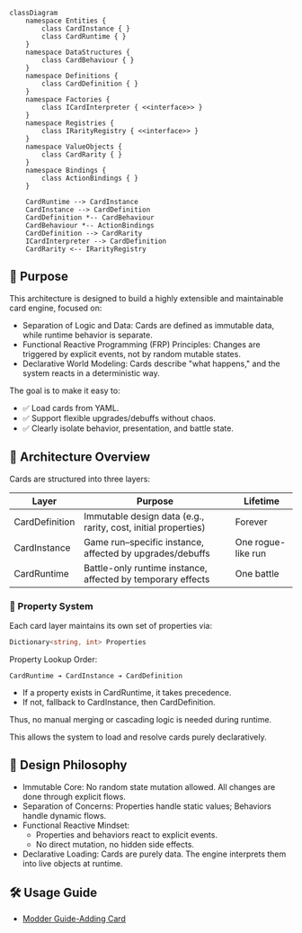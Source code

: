 ```mermaid
classDiagram
    namespace Entities {
        class CardInstance { }
        class CardRuntime { }
    }
    namespace DataStructures {
        class CardBehaviour { }
    }
    namespace Definitions {
        class CardDefinition { }
    }
    namespace Factories {
        class ICardInterpreter { <<interface>> }
    }
    namespace Registries {
        class IRarityRegistry { <<interface>> }
    }
    namespace ValueObjects {
        class CardRarity { }
    }
    namespace Bindings {
        class ActionBindings { }
    }

    CardRuntime --> CardInstance
    CardInstance --> CardDefinition
    CardDefinition *-- CardBehaviour
    CardBehaviour *-- ActionBindings
    CardDefinition --> CardRarity
    ICardInterpreter --> CardDefinition
    CardRarity <-- IRarityRegistry
```

## 🎯 Purpose
This architecture is designed to build a highly extensible and maintainable card engine,
focused on:

- Separation of Logic and Data: Cards are defined as immutable data, while runtime behavior is separate.
- Functional Reactive Programming (FRP) Principles:
Changes are triggered by explicit events, not by random mutable states.
- Declarative World Modeling:
Cards describe "what happens," and the system reacts in a deterministic way.

The goal is to make it easy to:

- ✅ Load cards from YAML.
- ✅ Support flexible upgrades/debuffs without chaos.
- ✅ Clearly isolate behavior, presentation, and battle state.

## 🧱 Architecture Overview

Cards are structured into three layers:

|Layer|Purpose|Lifetime|
|---|---|---|
|CardDefinition|Immutable design data (e.g., rarity, cost, initial properties)|Forever|
|CardInstance|Game run–specific instance, affected by upgrades/debuffs|One rogue-like run|
|CardRuntime|Battle-only runtime instance, affected by temporary effects|One battle|

### 🔗 Property System

Each card layer maintains its own set of properties via:

```csharp
Dictionary<string, int> Properties
```

Property Lookup Order:

```
CardRuntime ➔ CardInstance ➔ CardDefinition
```
- If a property exists in CardRuntime, it takes precedence.
- If not, fallback to CardInstance, then CardDefinition.

Thus, no manual merging or cascading logic is needed during runtime.

This allows the system to load and resolve cards purely declaratively.

## 🧠 Design Philosophy

- Immutable Core: No random state mutation allowed. All changes are done through explicit flows.
- Separation of Concerns:
Properties handle static values; Behaviors handle dynamic flows.
- Functional Reactive Mindset:
  - Properties and behaviors react to explicit events.
  - No direct mutation, no hidden side effects.
- Declarative Loading:
Cards are purely data. The engine interprets them into live objects at runtime.

## 🛠 Usage Guide

- [Modder Guide-Adding Card](/Documents/ModderGuide/Card.md)